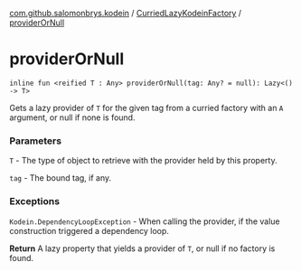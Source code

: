 [com.github.salomonbrys.kodein](../index.md) / [CurriedLazyKodeinFactory](index.md) / [providerOrNull](.)

# providerOrNull

`inline fun <reified T : Any> providerOrNull(tag: Any? = null): Lazy<() -> T>`

Gets a lazy provider of `T` for the given tag from a curried factory with an `A` argument, or null if none is found.

### Parameters

`T` - The type of object to retrieve with the provider held by this property.

`tag` - The bound tag, if any.

### Exceptions

`Kodein.DependencyLoopException` - When calling the provider, if the value construction triggered a dependency loop.

**Return**
A lazy property that yields a provider of `T`, or null if no factory is found.

